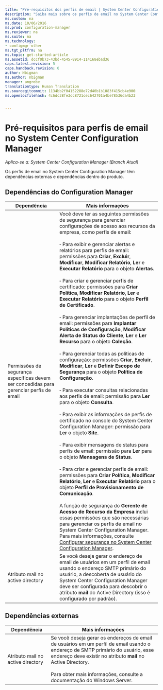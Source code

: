 ```yaml
---
title: "Pré-requisitos dos perfis de email | System Center Configuration Manager"
description: "Saiba mais sobre os perfis de email no System Center Configuration Manager e suas dependências externas e dependências dentro do produto."
ms.custom: na
ms.date: 10/06/2016
ms.prod: configuration-manager
ms.reviewer: na
ms.suite: na
ms.technology:
- configmgr-other
ms.tgt_pltfrm: na
ms.topic: get-started-article
ms.assetid: dccf0b73-43bd-4545-8914-114168ebad36
caps.latest.revision: 5
caps.handback.revision: 0
author: Nbigman
ms.author: nbigman
manager: angrobe
translationtype: Human Translation
ms.sourcegitcommit: 1134bb2f04152288e72d40b1b1083f415cb4e900
ms.openlocfilehash: 4c6dc38fe3cc8721cec642701a4be78536da4b23


---
```

# <a name="prerequisites-for-email-profiles-in-system-center-configuration-manager"></a>Pré-requisitos para perfis de email no System Center Configuration Manager

*Aplica-se a: System Center Configuration Manager (Branch Atual)*

Os perfis de email no System Center Configuration Manager têm dependências externas e dependências dentro do produto.  

## <a name="configuration-manager-dependencies"></a>Dependências do Configuration Manager  

|Dependência|Mais informações|  
|----------------|----------------------|  
|Permissões de segurança específicas devem ser concedidas para gerenciar perfis de email|Você deve ter as seguintes permissões de segurança para gerenciar configurações de acesso aos recursos da empresa, como perfis de email:<br /><br /> ‑ Para exibir e gerenciar alertas e relatórios para perfis de email: permissões para **Criar**, **Excluir**, **Modificar**, **Modificar Relatório**, **Ler** e **Executar Relatório** para o objeto **Alertas**.<br /><br /> ‑ Para criar e gerenciar perfis de certificado: permissões para **Criar Política**, **Modificar Relatório**, **Ler** e **Executar Relatório** para o objeto **Perfil de Certificado**.<br /><br /> ‑ Para gerenciar implantações de perfil de email: permissões para **Implantar Políticas de Configuração**, **Modificar Alerta de Status do Cliente**, **Ler** e **Ler Recurso** para o objeto **Coleção**.<br /><br /> ‑ Para gerenciar todas as políticas de configuração: permissões **Criar**, **Excluir**, **Modificar**, **Ler** e **Definir Escopo de Segurança** para o objeto **Política de Configuração**.<br /><br /> ‑ Para executar consultas relacionadas aos perfis de email: permissão para **Ler** para o objeto **Consulta**.<br /><br /> ‑ Para exibir as informações de perfis de certificado no console do System Center Configuration Manager: permissão para **Ler** o objeto **Site**.<br /><br /> ‑ Para exibir mensagens de status para perfis de email: permissão para **Ler** para o objeto **Mensagens de Status**.<br /><br /> ‑ Para criar e gerenciar perfis de email: permissões para **Criar Política**, **Modificar Relatório**, **Ler** e **Executar Relatório** para o objeto **Perfil de Provisionamento de Comunicação**.<br /><br /> A função de segurança do **Gerente de Acesso de Recurso da Empresa** inclui essas permissões que são necessárias para gerenciar os perfis de email no System Center Configuration Manager. Para mais informações, consulte [Configurar segurança no System Center Configuration Manager](../../core/plan-design/security/configure-security.md).|  
|Atributo mail no active directory|Se você deseja gerar o endereço de email de usuários em um perfil de email usando o endereço SMTP primário do usuário, a descoberta de usuário do System Center Configuration Manager deve ser configurada para descobrir o atributo **mail** do Active Directory (isso é configurado por padrão).|  

## <a name="external-dependencies"></a>Dependências externas  

|Dependência|Mais informações|  
|----------------|----------------------|  
|Atributo mail no active directory|Se você deseja gerar os endereços de email de usuários em um perfil de email usando o endereço de SMTP primário do usuário, esse endereço deve existir no atributo **mail** no Active Directory.<br /><br /> Para obter mais informações, consulte a documentação do Windows Server.|



<!--HONumber=Nov16_HO1-->


